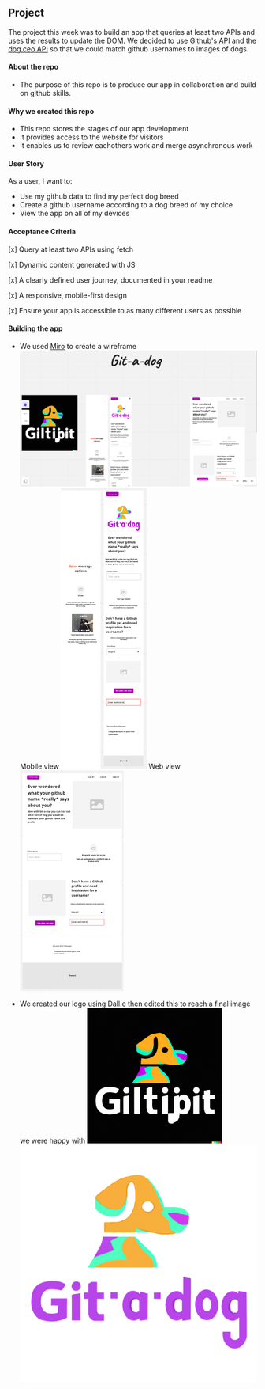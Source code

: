 ## Project

The project this week was to build an app that queries at least two APIs and uses the results to update the DOM. 
We decided to use [Github's API](https://docs.github.com/en/rest?apiVersion=2022-11-28) and the [dog.ceo API](https://dog.ceo/dog-api/) so that we could match github usernames to images of dogs.


#### About the repo
- The purpose of this repo is to produce our app in collaboration and build on github skills.

#### Why we created this repo
- This repo stores the stages of our app development
- It provides access to the website for visitors
- It enables us to review eachothers work and merge asynchronous work


#### User Story

As a user, I want to:

- Use my github data to find my perfect dog breed
- Create a github username according to a dog breed of my choice
- View the app on all of my devices


#### Acceptance Criteria 

[x] Query at least two APIs using fetch

[x] Dynamic content generated with JS

[x] A clearly defined user journey, documented in your readme

[x] A responsive, mobile-first design

[x] Ensure your app is accessible to as many different users as possible


#### Building the app

- We used [Miro](https://miro.com/app/board/uXjVPo2t_es=/) to create a wireframe
![wireframe](Images/Wireframe-scrnshot.png)
Mobile view
![mobileView](Images/mobile.png)
Web view
![webView](Images/web.png)

- We created our logo using Dall.e then edited this to reach a final image we were happy with
![Logo](Images/Logo-plan.png)
![Logo](Images/gitadog_logo.PNG)



